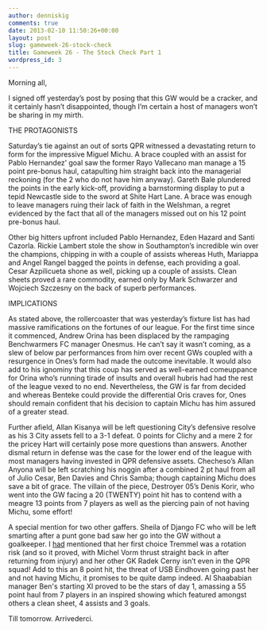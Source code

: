 ```yaml
---
author: denniskig
comments: true
date: 2013-02-10 11:50:26+00:00
layout: post
slug: gameweek-26-stock-check
title: Gameweek 26 - The Stock Check Part 1
wordpress_id: 3
---
```


Morning all,

I signed off yesterday’s post by posing that this GW would be a cracker, and it certainly hasn’t disappointed, though I’m certain a host of managers won’t be sharing in my mirth.

THE PROTAGONISTS

Saturday’s tie against an out of sorts QPR witnessed a devastating return to form for the impressive Miguel Michu. A brace coupled with an assist for Pablo Hernandez’ goal saw the former Rayo Vallecano man manage a 15 point pre-bonus haul, catapulting him straight back into the managerial reckoning (for the 2 who do not have him anyway).
Gareth Bale plundered the points in the early kick-off, providing a barnstorming display to put a tepid Newcastle side to the sword at Shite Hart Lane. A brace was enough to leave managers ruing their lack of faith in the Welshman, a regret evidenced by the fact that all of the managers missed out on his 12 point pre-bonus haul.

Other big hitters upfront included Pablo Hernandez, Eden Hazard and Santi Cazorla. Rickie Lambert stole the show in Southampton’s incredible win over the champions, chipping in with a couple of assists whereas Huth, Mariappa and Angel Rangel bagged the points in defense, each providing a goal. Cesar Azpilicueta shone as well, picking up a couple of assists. Clean sheets proved a rare commodity, earned only by Mark Schwarzer and Wojciech Szczesny on the back of superb performances.

IMPLICATIONS

As stated above, the rollercoaster that was yesterday’s fixture list has had massive ramifications on the fortunes of our league. For the first time since it commenced, Andrew Orina has been displaced by the rampaging Benchwarmers FC manager Onesmus. He can’t say it wasn’t coming, as a slew of below par performances from him over recent GWs coupled with a resurgence in Ones’s form had made the outcome inevitable. It would also add to his ignominy that this coup has served as well-earned comeuppance for Orina who’s running tirade of insults and overall hubris had had the rest of the league vexed to no end. Nevertheless, the GW is far from decided and whereas Benteke could provide the differential Oris craves for, Ones should remain confident that his decision to captain Michu has him assured of a greater stead.

Further afield, Allan Kisanya will be left questioning City’s 
defensive resolve as his 3 City assets fell to a 3-1 defeat. 0 points for Clichy and a mere 2 for the pricey Hart will certainly pose more questions than answers. Another dismal return in defense was the case for the lower end of the league with most managers having invested in QPR defensive assets. Checheso’s Allan Anyona will be left scratching his noggin after a combined 2 pt haul from all of Julio Cesar, Ben Davies and Chris Samba; though captaining Michu does save a bit of grace. The villain of the piece, Destroyer 05’s Denis Korir, who went into the GW facing a 20 (TWENTY) point hit has to contend with a meagre 13 points from 7 players as well as the piercing pain of not having Michu, some effort!

A special mention for two other gaffers. Sheila of Django FC who will 
be left smarting after a punt gone bad saw her go into the GW without a goalkeeper. I [had](http://leaguefls.wordpress.com/2013/02/09/gameweek-27-frisking-the-squads/) mentioned that her first choice Tremmel was a rotation risk (and so it proved, with Michel Vorm thrust straight back in after returning from injury) and her other GK Radek Cerny isn’t even in the QPR squad! Add to this an 8 point hit, the threat of USB Eindhoven going past her and not having Michu, it promises to be quite damp indeed. Al Shaababian manager Ben's starting XI proved to be the stars of day 1, amassing a 55 point haul from 7 players in an inspired showing which featured amongst others a clean sheet, 4 assists and 3 goals.

Till tomorrow. Arrivederci.
